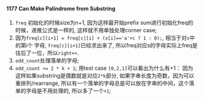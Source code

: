 #### 1177 Can Make Palindrome from Substring

1. ```freq``` 初始化的时候size为n+1, 因为这样最开始prefix sum进行初始化freq的时候，递推公式是一样的, 
这样就不用单独处理corner case;
2. 因为```freq[c][i+1] = freq[c][i] + (s[i]=='a'+c ? 1 : 0);```, 相当于对```s```中的第i个
字母, ```freq[c][i+1]```已经求出来了, 所以freq对应s的字母实际上freq是往后了一位，所以```right++```.
3. ```odd_count```处理落单的字母;
4. ```odd_count <= 2 * k + 1```; 用test case ```[0,2,1]```可以看出为什么有+1： 
因为这样如果substring是偶数就是对应```2*k```部分, 如果字串长度为奇数，因为可以重排列/rearrange, 
所以有一个落单的字母总是可以放在字串的中间，这个落单的字母是不用处理的, 所以多了一个```+1```;

